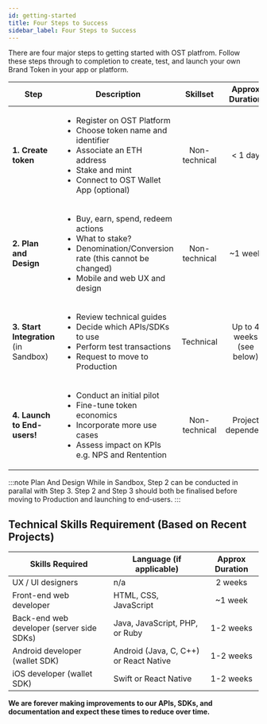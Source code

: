```yaml
---
id: getting-started
title: Four Steps to Success
sidebar_label: Four Steps to Success
---
```


There are four major steps to getting started with OST platfrom. Follow these steps through to completion to create, test, and launch your own Brand Token in your app or platform.

| Step | Description | Skillset | Approx Duration | 
| --- | --- | :---: | :---: |
| **1. Create token** | <ul><li>Register on OST Platform</li><li>Choose token name and identifier</li><li>Associate an ETH address</li><li>Stake and mint</li><li>Connect to OST Wallet App (optional)</li></ul> | Non-technical | < 1 day |
| **2. Plan and Design** | <ul><li>Buy, earn, spend, redeem actions</li><li>What to stake?</li><li>Denomination/Conversion rate (this cannot be changed)</li><li>Mobile and web UX and design</li></ul> | Non-technical | ~1 week |
| **3. Start Integration** <br>(in Sandbox) | <ul><li>Review technical guides</li><li>Decide which APIs/SDKs to use</li><li>Perform test transactions</li><li>Request to move to Production</li></ul> | Technical | Up to 4 weeks <br>(see below) |
| **4. Launch to End-users!** | <ul><li>Conduct an initial pilot</li><li>Fine-tune token economics</li><li>Incorporate more use cases</li><li>Assess impact on KPIs e.g. NPS and Rentention</li></ul> | Non-technical | Project dependent | 

:::note Plan And Design
While in Sandbox, Step 2 can be conducted in parallal with Step 3. Step 2 and Step 3 should both be finalised before moving to Production and launching to end-users.
:::

## Technical Skills Requirement (Based on Recent Projects)
| Skills Required | Language (if applicable) | Approx Duration |
|---|---|:---:|
| UX / UI designers | n/a | 2 weeks |
| Front-end web developer | HTML, CSS, JavaScript | ~1 week |
| Back-end web developer (server side SDKs) | Java, JavaScript, PHP, or Ruby | 1-2 weeks |
| Android developer (wallet SDK) | Android (Java, C, C++) or React Native | 1-2 weeks |
| iOS developer (wallet SDK) | Swift or React Native | 1-2 weeks |

**We are forever making improvements to our APIs, SDKs, and documentation and expect these times to reduce over time.**